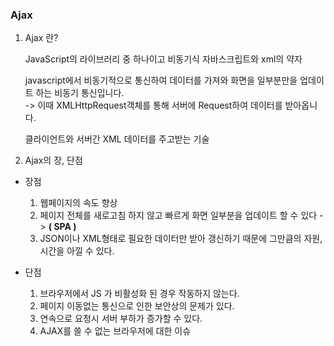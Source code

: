 ### Ajax

1. Ajax 란?

   JavaScript의 라이브러리 중 하나이고 비동기식 자바스크립트와 xml의 약자

   javascript에서 비동기적으로 통신하여 데이터를 가져와 화면을 일부분만을 업데이트 하는 비동기 통신입니다.<br/>-> 이때 XMLHttpRequest객체를 통해 서버에 Request하여 데이터를 받아옵니다.

   클라이언트와 서버간 XML 데이터를 주고받는 기술

2. Ajax의 장, 단점

- 장점

  1. 웹페이지의 속도 향상
  2. 페이지 전체를 새로고침 하지 않고
     빠르게 화면 일부분을 업데이트 할 수 있다 -> <b>( SPA )</b>
  3. JSON이나 XML형태로 필요한 데이터만 받아 갱신하기 때문에 그만큼의 자원, 시간을 아낄 수 있다.

- 단점

  1. 브라우저에서 JS 가 비활성화 된 경우 작동하지 않는다.
  2. 페이지 이동없는 통신으로 인한 보안상의 문제가 있다.
  3. 연속으로 요청시 서버 부하가 증가할 수 있다.
  4. AJAX를 쓸 수 없는 브라우저에 대한 이슈
